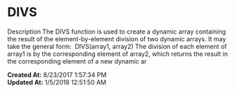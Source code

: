 # DIVS

Description The DIVS function is used to create a dynamic array containing the result of the element-by-element division of two dynamic arrays. It may take the general form:  DIVS(array1, array2) The division of each element of array1 is by the corresponding element of array2, which returns the result in the corresponding element of a new dynamic ar  

**Created At:** 8/23/2017 1:57:34 PM  
**Updated At:** 1/5/2018 12:51:50 AM  

